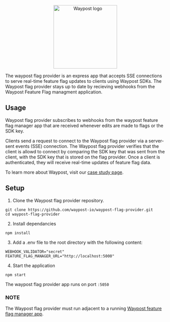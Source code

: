 <p align="center">
    <img src="" alt="Waypost logo" width="200" height="200">
</p>

The waypost flag provider is an express app that accepts SSE connections to serve real-time feature flag updates to clients using Waypost SDKs. The Waypost flag provider stays up to date by recieving webhooks from the Waypost Feature Flag managment application.

## Usage
Waypost flag provider subscribes to webhooks from the waypost feature flag manager app that are received whenever edits are made to flags or the SDK key.

Clients send a request to connect to the Waypost flag provider via a server-sent events (SSE) connection. The Waypost flag provider verifies that the client is allowd to connect by comparing the SDK key that was sent from the client, with the SDK key that is stored on the flag provider. Once a client is authenticated, they will receive real-time updates of feature flag data.

To learn more about Waypost, visit our [case study page]().

## Setup
1. Clone the Waypost flag provider repository.
```
git clone https://github.com/waypost-io/waypost-flag-provider.git
cd waypost-flag-provider
```
2. Install dependancies
```
npm install
```
3. Add a .env file to the root directory with the following content:
```
WEBHOOK_VALIDATOR="secret"
FEATURE_FLAG_MANAGER_URL="http://localhost:5000"
```
4. Start the application
```
npm start
```
  The waypost flag provider app runs on port `:5050`
  
### NOTE
The Waypost flag provider must run adjacent to a running [Waypost feature flag manager app](https://github.com/waypost-io/waypost).
